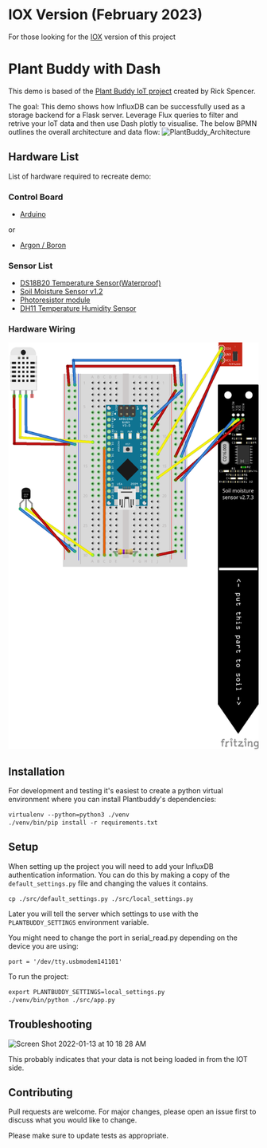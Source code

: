 # IOX Version (February 2023)

For those looking for the [IOX](https://github.com/InfluxCommunity/plant_buddy_iox) version of this project

# Plant Buddy with Dash

This demo is based of the [Plant Buddy IoT project](https://github.com/rickspencer3/plant-buddy) created by Rick Spencer. 

The goal:
This demo shows how InfluxDB can be successfully used as a storage backend for a Flask server. Leverage Flux queries to filter and retrive your IoT data and then use Dash plotly to visualise. The below BPMN outlines the overall architecture and data flow:
![PlantBuddy_Architecture](https://user-images.githubusercontent.com/45856600/135630864-a1d67f87-0789-47e2-b7e7-dbff583f91ea.png)

## Hardware List
List of hardware required to recreate demo: 
### Control Board
- [Arduino](https://store.arduino.cc/collections/most-popular/products/arduino-uno-rev3)

or
- [Argon / Boron](https://store.particle.io/collections/dev-kits/products/argon-kit)
### Sensor List
- [DS18B20 Temperature Sensor(Waterproof)](https://randomnerdtutorials.com/guide-for-ds18b20-temperature-sensor-with-arduino/)
- [Soil Moisture Sensor v1.2](https://how2electronics.com/interface-capacitive-soil-moisture-sensor-arduino/)
- [Photoresistor module](https://arduinomodules.info/ky-018-photoresistor-module/)
- [DH11 Temperature Humidity Sensor](https://create.arduino.cc/projecthub/pibots555/how-to-connect-dht11-sensor-with-arduino-uno-f4d239)

### Hardware Wiring
![Plant_Buddy_bb](/microcontroller/plant_buddy_arduino.png)

## Installation
For development and testing it's easiest to create a python virtual environment where you can install Plantbuddy's dependencies:
```
virtualenv --python=python3 ./venv
./venv/bin/pip install -r requirements.txt
```

## Setup
When setting up the project you will need to add your InfluxDB authentication information. You can do this by making a copy of the `default_settings.py` file and changing the values it contains.

```
cp ./src/default_settings.py ./src/local_settings.py
```

Later you will tell the server which settings to use with the `PLANTBUDDY_SETTINGS` environment variable.

You might need to change the port in serial_read.py depending on the device you are using:
```
port = '/dev/tty.usbmodem141101'
```

To run the project:
```
export PLANTBUDDY_SETTINGS=local_settings.py 
./venv/bin/python ./src/app.py
```


## Troubleshooting

<img width="999" alt="Screen Shot 2022-01-13 at 10 18 28 AM" src="https://user-images.githubusercontent.com/6667389/149377837-ed3ae5c9-11e4-4a37-981a-bbd4393b9651.png">

This probably indicates that your data is not being loaded in from the IOT side. 


## Contributing
Pull requests are welcome. For major changes, please open an issue first to discuss what you would like to change.

Please make sure to update tests as appropriate.

